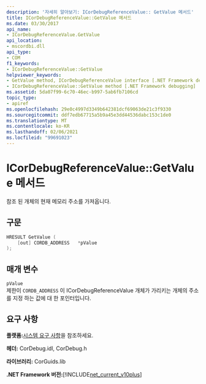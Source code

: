 ```yaml
---
description: '자세히 알아보기: ICorDebugReferenceValue:: GetValue 메서드'
title: ICorDebugReferenceValue::GetValue 메서드
ms.date: 03/30/2017
api_name:
- ICorDebugReferenceValue.GetValue
api_location:
- mscordbi.dll
api_type:
- COM
f1_keywords:
- ICorDebugReferenceValue::GetValue
helpviewer_keywords:
- GetValue method, ICorDebugReferenceValue interface [.NET Framework debugging]
- ICorDebugReferenceValue::GetValue method [.NET Framework debugging]
ms.assetid: 5da07f99-6c70-46ec-b997-5ab6fb7106cd
topic_type:
- apiref
ms.openlocfilehash: 29e0c4997d3349b642381dcf69063de21c3f9330
ms.sourcegitcommit: ddf7edb67715a5b9a45e3dd44536dabc153c1de0
ms.translationtype: MT
ms.contentlocale: ko-KR
ms.lasthandoff: 02/06/2021
ms.locfileid: "99691023"
---
```

# <a name="icordebugreferencevaluegetvalue-method"></a>ICorDebugReferenceValue::GetValue 메서드

참조 된 개체의 현재 메모리 주소를 가져옵니다.  
  
## <a name="syntax"></a>구문  
  
```cpp  
HRESULT GetValue (  
    [out] CORDB_ADDRESS   *pValue  
);  
```  
  
## <a name="parameters"></a>매개 변수  

 `pValue`  
 제한이 `CORDB_ADDRESS` 이 ICorDebugReferenceValue 개체가 가리키는 개체의 주소를 지정 하는 값에 대 한 포인터입니다.  
  
## <a name="requirements"></a>요구 사항  

 **플랫폼:**[시스템 요구 사항](../../get-started/system-requirements.md)을 참조하세요.  
  
 **헤더:** CorDebug.idl, CorDebug.h  
  
 **라이브러리:** CorGuids.lib  
  
 **.NET Framework 버전:**[!INCLUDE[net_current_v10plus](../../../../includes/net-current-v10plus-md.md)]
